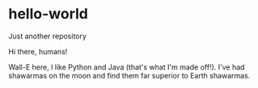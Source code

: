 # hello-world
Just another repository

Hi there, humans!

Wall-E here, I like Python and Java (that's what I'm made off!).
I've had shawarmas on the moon and find them far superior to Earth shawarmas.
